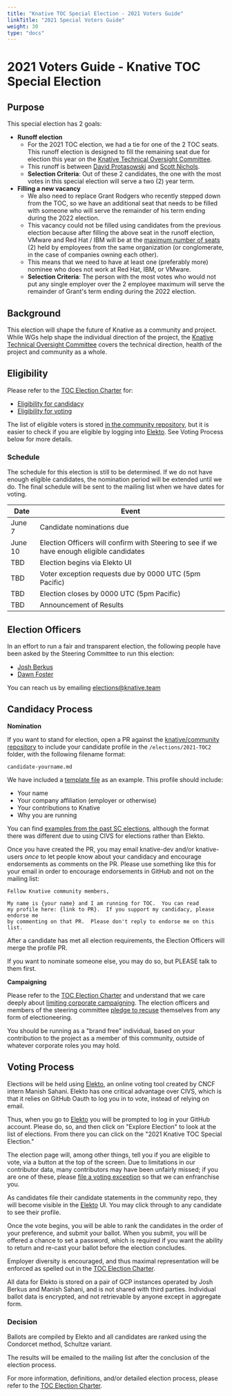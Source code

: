 ```yaml
---
title: "Knative TOC Special Election - 2021 Voters Guide"
linkTitle: "2021 Special Voters Guide"
weight: 30
type: "docs"
---
```


# 2021 Voters Guide - Knative TOC Special Election

## Purpose

This special election has 2 goals:
- **Runoff election**
  - For the 2021 TOC election, we had a tie for one of the 2 TOC seats. This runoff election 
    is designed to fill the remaining seat due for election this year on the 
    [Knative Technical Oversight Committee].
  - This runoff is between 
    [David Protasowski](candidate-dprotaso.md) and [Scott Nichols](candidate-n3wscott.md).
  - **Selection Criteria**: Out of these 2 candidates, the one with the most votes in this special election will
    serve a two (2) year term.
- **Filling a new vacancy** 
  - We also need to replace Grant Rodgers who recently stepped down from the TOC, so we have an additional
    seat that needs to be filled with someone who will serve the remainder
    of his term ending during the 2022 election.
  - This vacancy could not be filled using candidates from the previous election because after filling the above
    seat in the runoff election, VMware and Red Hat / IBM will be at the 
    [maximum number of seats](https://github.com/knative/community/blob/main/mechanics/TOC.md) (2)
    held by employees from the same organization (or conglomerate, in the case of companies owning
    each other).
  - This means that we need to have at least one (preferably more) nominee who does not
    work at Red Hat, IBM, or VMware.
  - **Selection Criteria**: The person with the most votes who would not put any single employer over 
    the 2 employee maximum will serve the remainder of Grant's term ending during the 2022 election.

## Background

This election will shape the future of Knative as a community and project.
While WGs help shape the individual direction of the project, the
[Knative Technical Oversight Committee] covers the technical direction, health of the project
and community as a whole.

## Eligibility

Please refer to the [TOC Election Charter] for:

- [Eligibility for candidacy]
- [Eligibility for voting] 

The list of eligible voters is stored [in the community repository](voters.yaml), but it is easier
to check if you are eligible by logging into [Elekto]. See Voting Process below for more details.

### Schedule

The schedule for this election is still to be determined. If we do not have enough eligible candidates,
the nomination period will be extended until we do. The final schedule will be sent to the mailing list
when we have dates for voting.

| Date         | Event                    |
| ------------ | ------------------------ |
| June 7       | Candidate nominations due |
| June 10      | Election Officers will confirm with Steering to see if we have enough eligible candidates |
| TBD          | Election begins via Elekto UI |
| TBD          | Voter exception requests due by 0000 UTC (5pm Pacific)|
| TBD          | Election closes by 0000 UTC (5pm Pacific) |
| TBD          | Announcement of Results |

## Election Officers

In an effort to run a fair and transparent election, the following people
have been asked by the Steering Committee to run this election:

- [Josh Berkus](https://github.com/jberkus)
- [Dawn Foster](https://github.com/geekygirldawn)

You can reach us by emailing elections@knative.team

## Candidacy Process

**Nomination**

If you want to stand for election, open a PR against the
[knative/community repository](https://github.com/knative/community) to include
your candidate profile in the `/elections/2021-TOC2` folder, with the following
filename format:

```
candidate-yourname.md
```

We have included a [template file](nomination-template.md) as an example. 
This profile should include:

* Your name
* Your company affiliation (employer or otherwise)
* Your contributions to Knative
* Why you are running

You can find [examples from the past SC elections](https://github.com/knative/community/tree/main/elections/2020/SC),
although the format there was different due to using CIVS for elections rather than Elekto.

Once you have created the PR, you may email knative-dev and/or knative-users *once* to let
people know about your candidacy and encourage endorsements as comments on the PR.
Please use something like this for your email in order to encourage endorsements
in GitHub and not on the mailing list:

```
Fellow Knative community members,

My name is {your name} and I am running for TOC.  You can read
my profile here: {link to PR}.  If you support my candidacy, please endorse me
by commenting on that PR.  Please don't reply to endorse me on this list.
```

After a candidate has met all election requirements, the Election Officers will
merge the profile PR.

If you want to nominate someone else, you may do so, but PLEASE talk to them
first.

**Campaigning**

Please refer to the [TOC Election Charter] and understand
that we care deeply about [limiting corporate campaigning]. The election
officers and members of the steering committee [pledge to recuse] themselves
from any form of electioneering.

You should be running as a "brand free" individual, based on your contribution
to the project as a member of this community, outside of whatever corporate
roles you may hold.

## Voting Process

Elections will be held using [Elekto], an online voting tool created by CNCF 
intern Manish Sahani.  Elekto has one critical advantage over CIVS, which is
that it relies on GitHub Oauth to log you in to vote, instead of relying on 
email.

Thus, when you go to [Elekto] you will be prompted to log in your GitHub account.
Please do, so, and then click on "Explore Election" to look at the list of 
elections.  From there you can click on the "2021 Knative TOC Special Election."

The election page will, among other things, tell you if you are eligible to vote,
via a button at the top of the screen. Due to limitations in our contributor
data, many contributors may have been unfairly missed; if you are one of these,
please [file a voting exception] so that we can enfranchise you.

As candidates file their candidate statements in the community repo, they will
become visible in the [Elekto] UI.  You may click through to any candidate
to see their profile.

Once the vote begins, you will be able to rank the candidates in the order of
your preference, and submit your ballot.  When you submit, you will be offered
a chance to set a password, which is required if you want the ability to return
and re-cast your ballot before the election concludes.

Employer diversity is encouraged, and thus maximal representation will be
enforced as spelled out in the [TOC Election Charter].

All data for Elekto is stored on a pair of GCP instances operated by Josh Berkus
and Manish Sahani, and is not shared with third parties.  Individual ballot data
is encrypted, and not retrievable by anyone except in aggregate form.

### Decision

Ballots are compiled by Elekto and all candidates are ranked using the Condorcet
method, Schultze variant.

The results will be emailed to the mailing list after the conclusion of the election
process.

For more information, definitions, and/or detailed election process, please refer to
the [TOC Election Charter].

[Knative Technical Oversight Committee]: https://github.com/knative/community/blob/master/TECH-OVERSIGHT-COMMITTEE.md
[TOC Election Charter]: https://github.com/knative/community/blob/master/mechanics/TOC.md

[limiting corporate campaigning]: https://github.com/kubernetes/steering/blob/master/elections.md#limiting-corporate-campaigning
[pledge to recuse]: https://github.com/kubernetes/steering/blob/master/elections.md#steering-committee-and-election-officer-recusal

[Eligibility for candidacy]: https://github.com/knative/community/blob/master/mechanics/TOC.md#candidate-eligibility
[Eligibility for voting]: https://github.com/knative/community/blob/master/mechanics/TOC.md#candidate-eligibility#voter-eligibility
[Elekto]: https://test.elekto.io
[file a voting exception]: https://test.elekto.io/app/elections/2021-TOC2/exception

